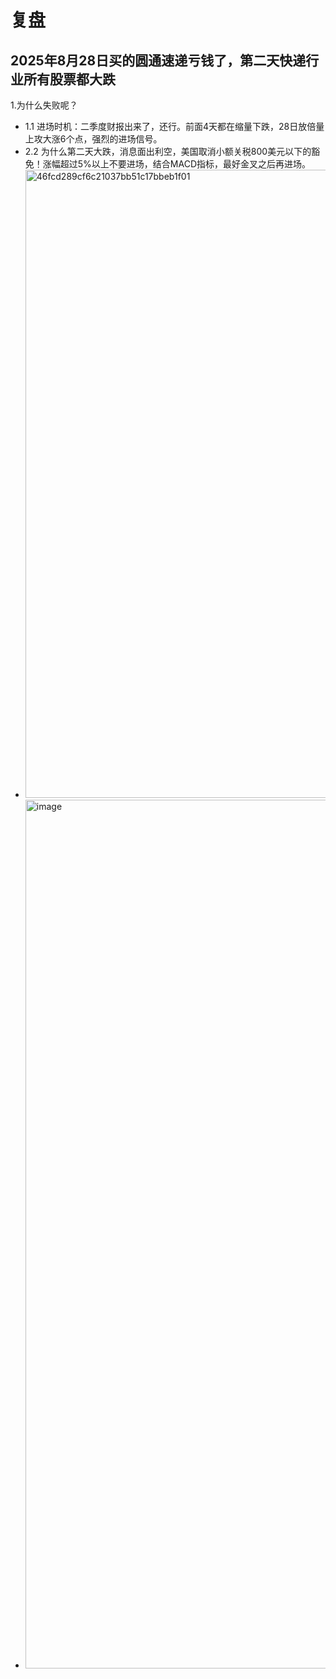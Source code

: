 # 复盘
## 2025年8月28日买的圆通速递亏钱了，第二天快递行业所有股票都大跌
1.为什么失败呢？
- 1.1 进场时机：二季度财报出来了，还行。前面4天都在缩量下跌，28日放倍量上攻大涨6个点，强烈的进场信号。
- 2.2 为什么第二天大跌，消息面出利空，美国取消小额关税800美元以下的豁免！涨幅超过5%以上不要进场，结合MACD指标，最好金叉之后再进场。
- <img width="1913" height="1005" alt="46fcd289cf6c21037bb51c17bbeb1f01" src="https://github.com/user-attachments/assets/dfcf6c04-7549-4b83-a145-cabcf06f10b9" />
- <img width="2560" height="1390" alt="image" src="https://github.com/user-attachments/assets/cad6ad11-cebd-4392-90c2-c6780b1006e1" />

